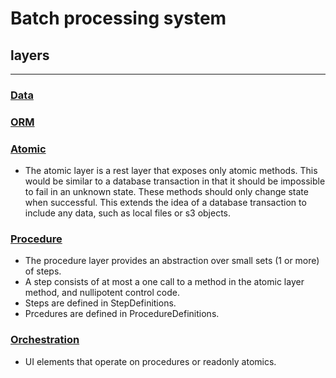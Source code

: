 # Batch processing system

## layers
---

### [Data](Data)

### [ORM](ORM)

### [Atomic](Atomic)
  - The atomic layer is a rest layer that exposes only atomic methods. This would be similar to a database transaction in that it should be impossible to fail in an unknown state. These methods should only change state when successful. This extends the idea of a database transaction to include any data, such as local files or s3 objects.

### [Procedure](Procedure)
  - The procedure layer provides an abstraction over small sets (1 or more) of steps.
  - A step consists of at most a one call to a method in the atomic layer method, and nullipotent control code.
  - Steps are defined in StepDefinitions.
  - Prcedures are defined in ProcedureDefinitions.
### [Orchestration](Orchestration)
  - UI elements that operate on procedures or readonly atomics. 
